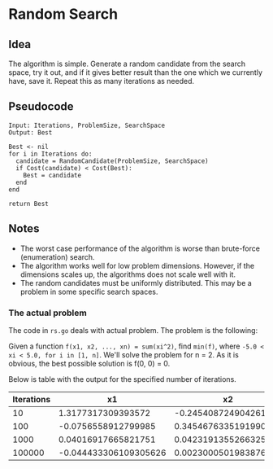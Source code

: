# Random Search

## Idea
The algorithm is simple. Generate a random candidate from the search space, try it out, and if it gives better result than the one which we currently have, save it. Repeat this as many iterations as needed.

## Pseudocode

```
Input: Iterations, ProblemSize, SearchSpace
Output: Best

Best <- nil
for i in Iterations do:
  candidate = RandomCandidate(ProblemSize, SearchSpace)
  if Cost(candidate) < Cost(Best):
    Best = candidate
  end
end

return Best

```

## Notes

* The worst case performance of the algorithm is worse than brute-force (enumeration) search.
* The algorithm works well for low problem dimensions. However, if the dimensions scales up, the algorithms does not scale well with it.
* The random candidates must be uniformly distributed. This may be a problem in some specific search spaces.

### The actual problem

The code in `rs.go` deals with actual problem. The problem is the following:

Given a function `f(x1, x2, ..., xn) = sum(xi^2)`, find `min(f)`, where `-5.0 < xi < 5.0, for i in [1, n]`.
We'll solve the problem for n = 2. As it is obvious, the best possible solution is f(0, 0) = 0.

Below is table with the output for the specified number of iterations.

| Iterations | x1                    | x2                     | f(x1, x2)             |
| ---------- | --------------------- | ---------------------- | --------------------- |
| 10         |  1.3177317309393572   | -0.24540872490426135   | 1.79664235698357      |
| 100        | -0.0756558912799985   |  0.34546763351919907   | 0.1250716996947266    |
| 1000       |  0.04016917665821751  |  0.04231913552663258   | 0.0034044719851205824 |
| 100000     | -0.044433306109305626 |  0.0023000501983876376 | 0.0019796089227183595 |

